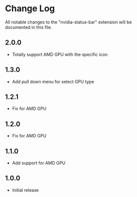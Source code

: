 # Change Log
All notable changes to the "nvidia-status-bar" extension will be documented in this file.

## 2.0.0
- Totally support AMD GPU with the specific icon

## 1.3.0
- Add pull down menu for select GPU type

## 1.2.1
- Fix for AMD GPU

## 1.2.0
- Fix for AMD GPU

## 1.1.0

- Add support for AMD GPU

## 1.0.0

- Initial release
